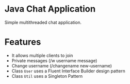# Java Chat Application
Simple multithreaded chat application.

# Features
- It allows multiple clients to join
- Private messages (/w username message)
- Change username (/changename new-username)
- Class `User` uses a Fluent Interface Builder design pattern
- Class `Util` uses a Singleton Pattern
